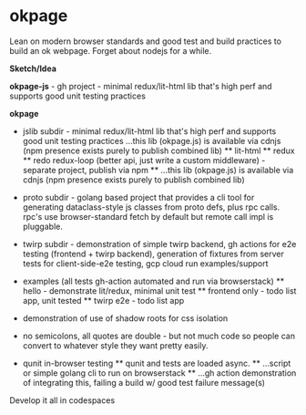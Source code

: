 # okpage
Lean on modern browser standards and good test and build practices to build an ok webpage. Forget about nodejs for a while.

**Sketch/Idea**

**okpage-js** - gh project - minimal redux/lit-html lib that's high perf and supports good unit testing practices

**okpage** 
* jslib subdir - minimal redux/lit-html lib that's high perf and supports good unit testing practices ...this lib (okpage.js) is available via cdnjs (npm presence exists purely to publish combined lib)
** lit-html
** redux
** redo redux-loop (better api, just write a custom middleware) - separate project, publish via npm
** ...this lib (okpage.js) is available via cdnjs (npm presence exists purely to publish combined lib)
* proto subdir - golang based project that provides a cli tool for generating dataclass-style  js classes from proto defs, plus rpc calls. rpc's use browser-standard fetch by default but remote call impl is pluggable. 
* twirp subdir - demonstration of simple twirp backend, gh actions for e2e testing (frontend + twirp backend), generation of fixtures from server tests for client-side-e2e testing, gcp cloud run examples/support
* examples (all tests gh-action automated and run via browserstack)
** hello - demonstrate lit/redux, minimal unit test
** frontend only - todo list app, unit tested
** twirp e2e - todo list app

* demonstration of use of shadow roots for css isolation
* no semicolons, all quotes are double - but not much code so people can convert to whatever style they want pretty easily.
* qunit in-browser testing
** qunit and tests are loaded async. 
** ...script or simple golang cli to run on browserstack
** ...gh action demonstration of integrating this, failing a build w/ good test failure message(s)

Develop it all in codespaces
